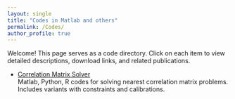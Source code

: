 ```yaml
---
layout: single
title: "Codes in Matlab and others"
permalink: /Codes/
author_profile: true
---
```


Welcome! This page serves as a code directory. Click on each item to view detailed descriptions, download links, and related publications.

- [Correlation Matrix Solver](/Codes/correlation-matrix/)  
Matlab, Python, R codes for solving nearest correlation matrix problems. Includes variants with constraints and calibrations.


<!-- ## Codes for nearest (covariance) correlation matrix problems
- Codes for the Nearest Correlation Matrix problem (the problem was initially introduced by Prof. [Nick Higham](https://www.maths.manchester.ac.uk/~higham/)):  <a href="../files/CorrelationMatrix.m" download>CorrelationMatrix.m</a> is a Matlab code written for computing the nearest correlation matrix problem (first uploaded in August 2006; last updated on August 30, 2019). This code should be good enough for most Matlab users.  If your Matlab version is very low and you really need a faster code, you can download <a href="../files/mexeig.mexw64" download>mexeig.mexw64</a> (for win64 operating system) and if use win32 or Linux system, you need to download the installmex file <a href="../files/installmex.m" download>installmex.m</a> and the c-file <a href="../files/mexeig.c" download>mexeig.c</a> by running the installmex.m first. For a randomly generated  <span style="color:blue">3,000 by 3,000</span> pseudo correlation matrix (the code is insensitive to input data), the code needs <span style="color:red">24</span> seconds to reach a solution with the relative duality gap less than 1.0e-3 after 3 iterations and 43 seconds  with the relative duality gap less than 1.0e-10 after 6 iterations in my Dell Desktop with Intel (R) Core i7 processor and for an invalid <span style="color:red">10,000 by 10,000</span> pseudo correlation matrix, the code needs 15 minutes to reach a solution with the relative duality gap less than 1.0e-4 after 4 iterations and 24 minutes with the relative duality gap less than 1.0e-12 after 7 iterations. For practitioners, you may set the stopping criterion (relative duality gap) to stay between 1.0e-1 and 1.0e-3 to run the code (typically, 1 to 3 iterations). If you need a C/C++ code, download <a href="../files/main.c" download>main.c</a> and <a href="../files/main.h" download>main.h</a>, which were written by [Pawel Zaczkowski](https://www.linkedin.com/in/pawel-zaczkowski-13a6a233/?originalSubdomain=uk) under a summer research project. If you are a client to [The Numerical Algorithms Group](https://nag.com/) (NAG), you may also enjoy [their commercialized implementations](https://nag.com/IndustryArticles/Nearest_Correlation_Matrix.pdf). The code in R <a href="../files/CorrelationMatrix.R" download>CorrelationMatrix.R</a> was written by [Ying Cui](https://sites.google.com/site/optyingcui/) (last updated on August 31, 2019; for efficiency, please use [Microsoft R open](https://mran.microsoft.com/open)) and the code in Python <a href="../files/CorrelationMatrix.py" download>CorrelationMatrix.py</a> was written by [Yancheng Yuan](https://www.polyu.edu.hk/ama/people/academic-staff/dr-yuan-yancheng/?sc_lang=en) (last updated on May 11, 2017), <span style="color:blue">respectively.</span>
-  <a href="../files/CorNewton3.m" download>CorNewton3.m</a> Computing the **Nearest Correlation <span style="color:red">Matrix</span> with fixed diagonal and off diagonal elements** (uploaded on September 14, 2009). The code in **R** <a href="../files/CorNewton3.R" download>CorNewton3.R</a> was provided by Professor Luca Passalacqua ([luca.passalacqua@uniroma1.it](mailto:luca.passalacqua@uniroma1.it)) (uploaded on **October 7, 2016**; for efficiency, please use [Microsoft R open](https://mran.microsoft.com/open)).
- <a href="../files/CorNewton3_Wnorm.m" download>CorNewton3_Wnorm.m</a> Computing the **W-norm Nearest Correlation Matrix with fixed diagonal and off diagonal elements** Testing example: <a href="../files/testCorMatWnorm.m" download>testCorMatWnorm.m</a>(uploaded on September 14, 2009).
- <a href="../files/CorMatHdm.m" download>CorMatHdm.m</a> Calibrating the **H-weighted Nearest Correlation Matrix** Testing example: <a href="../files/testCorMatHdm.m" download>testCorMatHdm.m</a> (uploaded in June 2008; last updated on September 10, 2009).
- <a href="../files/CorMatHdm_general.m" download>CorMatHdm_general.m</a> Computing the **H-weighted Nearest Correlation Matrix with fixed elements and lower and upper bounds** [H should not have too many zero elements for better numerical performance; otherwise, see CaliMatHdm] Testing example:  <a href="../files/testCorMatHdm_general.m" download>testCorMatHdm_general.m</a> (uploaded on September 14, 2009).
-  <a href="../files/LagDualNewton.m" download>LagDualNewton.m</a> (this is superseded by CorNewton3.m) Testing example: <a href="../files/testLagDualNewton.m" download>testLagDualNewton.m</a> (LagDualNewton method for the **Band Correlation Stress Testing**, "CorNewton1.m" will be called). 
- <a href="../files/CorNewtonSchur.m" download>CorNewtonSchur.m</a> Testing example: <a href="../files/testCorNewtonSchur.m" download>testCorNewtonSchur.m</a> (Schur decomposition based method for the **Local Correlation Stress Testing**, "CorNewton1.m" will be called).
- <a href="../files/AugLagNewton.m" download>AugLagNewton.m</a> (this is superseded by CorMatHdm_general.m) Testing example: <a href="../files/testAugLagNewton.m" download>testAugLagNewton.m</a> (AugLagNewton method for the **Band Correlation Stress Testing**, "CorNewton1.m" will be called). (uploaded in March 2007).
- <a href="../files/CaliMat1Mex.zip" download>CaliMat1Mex.zip</a> (Codes and testing example for) Calibrating **Covariance Matrix Problems with Inequality and/or Equality Constraints** (uploaded in April 2010).
- <a href="../files/CaliMatHdm.zip" download>CaliMatHdm.zip</a> Calibrating the **H-weighted Nearest Covariance Matrix** [H is allowed to have a large number of zero elements] (uploaded in April 2010).
- <a href="../files/Rank_CaliMat.zip" download>Rank_CaliMat.zip</a> Calibrating the **Nearest Correlation Matrix with Rank Constraints** (uploaded in April 2010).
- <a href="../files/Rank_CaliMatHdm.zip" download>Rank_CaliMatHdm.zip</a> Calibrating the **H-weighted Nearest Correlation Matrix with Rank Constraints** (uploaded in April 2010; last updated in October 2010 by including the refined Major codes).

---

## Codes under the Matrix Optimization (<span style="color:red">MatOpt</span>) Project
- [QSDPNAL (version 1.0): a MATLAB software for solving convex quadratic  semidefinite programming (QSDP)](https://github.com/MatOpt/QSDPNAL) ([click here for an introduction on how to use the package](https://blog.nus.edu.sg/mattohkc/softwares/qsdpnal/))  [<span style="color:red">CAUTION</span>: this software is for research purpose. It is neither intended nor designed to be a general purpose software at the moment.] For the details of the software, please check the following papers:
 

  [[Xudong Li](https://www.lixudong.info/), Defeng Sun, and [Kim Chuan Toh](https://blog.nus.edu.sg/mattohkc/),  “[QSDPNAL: A two-phase augmented Lagrangian method for convex quadratic semidefinite programming](https://www.polyu.edu.hk/ama/profile/dfsun/Li_et_al-2018-Mathematical_Programming_Computation.pdf)”, **Mathematical Programming Computation**, 10 (2018) 703--743.]

  [[Xudong Li](https://www.lixudong.info/), Defeng Sun, and [Kim Chuan Toh](https://blog.nus.edu.sg/mattohkc/), “[A block symmetric Gauss-Seidel decomposition theorem for convex composite quadratic programming and its applications](https://www.polyu.edu.hk/ama/profile/dfsun/Li2019_Article_ABlockSymmetricGaussSeidelDeco.pdf)”, **Mathematical Programming** 175 (2019) 395--418. [arXiv:1703.06629](https://arxiv.org/abs/1703.06629)]

- <a href="../files/SDPNAL+v1.0.zip" download>SDPNAL+</a>: a MATLAB software for solving large scale semidefinite programming with bound constraints ([click here for an introduction on how to use the package](https://blog.nus.edu.sg/mattohkc/softwares/sdpnalplus/)) [awarded the triennial [Beale–Orchard-Hays Prize](https://www.mathopt.org/?nav=boh) for Excellence in Computational Mathematical Programming by the [Mathematical Optimization Society](https://www.mathopt.org/) at Bordeaux, France, July 2-6, 2018. See [Picture 1](../files/beale-orchard_hays-award2018.jpg), [Picture 2](../files/Ceremony_BOH.jpeg), and [Picture 3](../files/BOH_MedalSunDF.jpeg).]  [CAUTION: this software is NOT designed for solving small to medium sized SDP problems, for which interior point methods based software such as [SDPT3](https://blog.nus.edu.sg/mattohkc/softwares/sdpt3/) is a better option.] For the details of the software, please check the following papers:

  [Defeng Sun, [Kim Chuan Toh](https://blog.nus.edu.sg/mattohkc/), [Y.C. Yuan](https://www.polyu.edu.hk/ama/people/academic-staff/dr-yuan-yancheng/?sc_lang=en), [Xinyuan Zhao](https://scholar.google.com/citations?user=nFG8lEYAAAAJ&hl=en), [SDPNAL+: A Matlab software for semidefinite programming with bound constraints (version 1.0)](../files/SDPNALplus-OMS-revision-2.pdf), to appear in **Optimization Methods and Software** (2019).]

  [Liuqin Yang, Defeng Sun, and [Kim Chuan Toh](https://blog.nus.edu.sg/mattohkc/), [SDPNAL+: a majorized semismooth Newton-CG augmented Lagrangian method for semidefinite programming with nonnegative constraints](../files/SDPNAL+.pdf), **Mathematical Programming Computation**, 7 (2015), pp. 331-366.]

  [Defeng Sun, [Kim Chuan Toh](https://blog.nus.edu.sg/mattohkc/), and Liuqin Yang, “[A convergent 3-block semi-proximal alternating direction method of multipliers for conic programming with 4-type constraints](../files/A%20CONVERGENT%203-BLOCK%20SEMIPROXIMALADMM2015.pdf)”, **SIAM Journal on Optimization** Vol. 25, No. 2 (2015) 882–915. [Detailed computational results for over 400 problems tested in the paper](../files/PADMM3c-full-tables.pdf). You may also find [a supplementary note here](../files/Comparing-different-ADMMs.pdf) on more detailed comparisons between the performance of our proposed algorithm and various variants of ADMMs.]

  [[Xinyuan Zhao](https://scholar.google.com/citations?user=nFG8lEYAAAAJ&hl=en), D.F. Sun, and [Kim Chuan Toh](https://blog.nus.edu.sg/mattohkc/), [A Newton-CG augmented Lagrangian method for semidefinite programming](../files/NewtonCGAugLag.pdf), **SIAM Journal on Optimization**, 20 (2010), pp. 1737--1765.]

- **"Solving log-determinant optimization problems by a Newton-CG proximal point algorithm"**. See the brief user's guide [logdet-0-guide.pdf](../files/logdet-0-guide.pdf).

- <a href="../files/CorMatHdm_general.m" download>CorMatHdm_general.m</a> Computing the **H-weighted Nearest Correlation Matrix with fixed elements and lower and upper bounds** [H should not have too many zero elements for better numerical performance; otherwise, see CaliMatHdm] Testing example: <a href="../files/testCorMatHdm_general.m" download>testCorMatHdm_general.m</a> (uploaded on September 14, 2009).

- <a href="../files/CaliMatHdm.zip" download>CaliMatHdm.zip</a> Calibrating the **H-weighted Nearest Covariance Matrix** [H is allowed to have a large number of zero elements] (uploaded in April 2010).

---

## Codes under the Statistical Optimization (<span style="color:red">StaOpt</span>) Project

- [**SuiteLasso**: a MATLAB suite for regression problems with generalized Lasso regularizers (GitHub)](https://github.com/MatOpt/SuiteLasso) [last updated in April 2021 with all source codes available]. [See the introduction on how to use it](https://github.com/MatOpt/SuiteLasso/blob/main/README.txt).

- [Square_Root_PMM](https://github.com/StatisticsLearningOPT/square_root_PMM): [A MATLAB software for square-root regression problems (GitHub)](https://github.com/StatisticsLearningOPT/square_root_PMM/blob/main/README.txt) [Last updated in January 2021]. Copyright (c) 2021 by Peipei Tang, Chengjing Wang, Defeng Sun, and Kim-Chuan Toh. This is a software package for solving the square-root regression problem:         min{ \|X \beta - b \|_2+\lambda p(\beta) - q(\beta)}. <span style="color:blue">For the details of the software, please check the following paper:</span>

  [Peipei Tang, Chengjing Wang, Defeng Sun, and [Kim Chuan Toh](https://blog.nus.edu.sg/mattohkc/),  “[A sparse semismooth Newton based proximal majorization-minimization algorithm for nonconvex square-root-loss regression problems](../files/19-247_Published.pdf)”, [Journal of Machine Learning Research](https://jmlr.org/papers/v21/19-247.html) 21(226):1--38, 2020.]

- <a href="../files/ConvexClustering.zip" download>**ConvexClustering**</a>: [a MATLAB package for convex clustering](https://blog.nus.edu.sg/mattohkc/softwares/convexclustering/) [last updated in June 2021]. [See the introduction on how to use it](https://blog.nus.edu.sg/mattohkc/softwares/convexclustering/).

---

## Codes for rank constrained problems
- <a href="../files/Rank_CaliMat.zip" download>Rank_CaliMat.zip</a> Calibrating the **Nearest Correlation Matrix with Rank Constraints** (uploaded in April 2010).

- <a href="../files/Rank_CaliMatHdm.zip" download>Rank_CaliMatHdm.zip</a> Calibrating the **H-weighted Nearest Correlation Matrix with Rank Constraints** (uploaded in April 2010; last updated in October 2010 by including the refined Major codes).

---

## Codes for other problems

- <a href="../files/IQEP_Newton.m" download>IQEP_Newton.m</a> Computing the **Inverse Quadratic Eigenvalue Problems** Testing example: <a href="../files/testIQEP_Newton.m" download>testIQEP_Newton.m</a> (uploaded in March 2008; last updated on July 15, 2016 by Ying Cui ([cuiying@u.nus.edu](mailto:cuiying@u.nus.edu))). -->